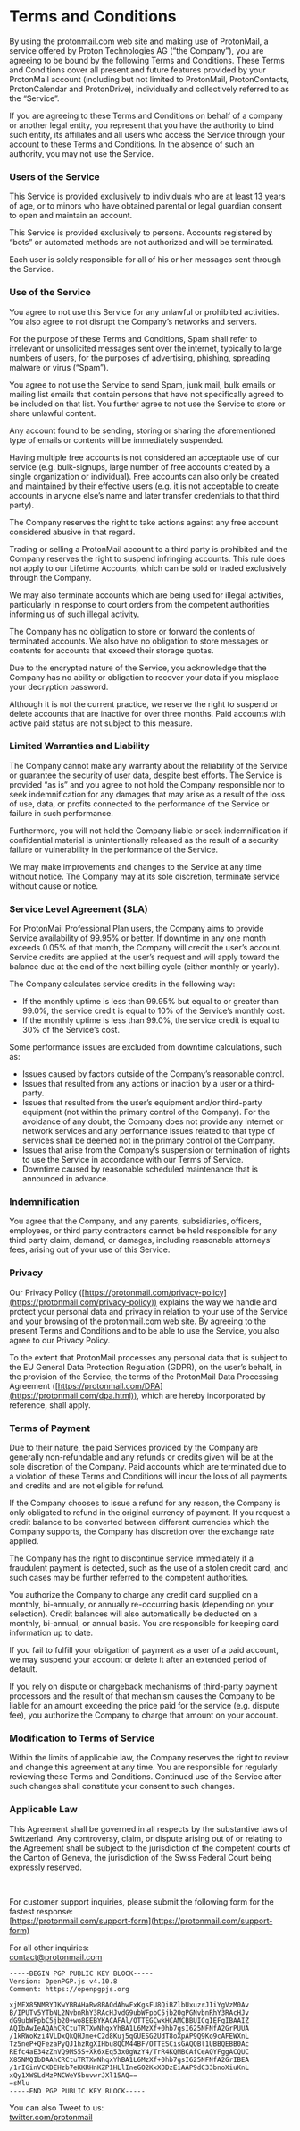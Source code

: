 Terms and Conditions
====================

By using the protonmail.com web site and making use of ProtonMail, a service offered by Proton Technologies AG (“the Company”), you are agreeing to be bound by the following Terms and Conditions. These Terms and Conditions cover all present and future features provided by your ProtonMail account (including but not limited to ProtonMail, ProtonContacts, ProtonCalendar and ProtonDrive), individually and collectively referred to as the “Service”.

If you are agreeing to these Terms and Conditions on behalf of a company or another legal entity, you represent that you have the authority to bind such entity, its affiliates and all users who access the Service through your account to these Terms and Conditions. In the absence of such an authority, you may not use the Service.

### Users of the Service

This Service is provided exclusively to individuals who are at least 13 years of age, or to minors who have obtained parental or legal guardian consent to open and maintain an account.

This Service is provided exclusively to persons. Accounts registered by “bots” or automated methods are not authorized and will be terminated.

Each user is solely responsible for all of his or her messages sent through the Service.

### Use of the Service

You agree to not use this Service for any unlawful or prohibited activities. You also agree to not disrupt the Company’s networks and servers.

For the purpose of these Terms and Conditions, Spam shall refer to irrelevant or unsolicited messages sent over the internet, typically to large numbers of users, for the purposes of advertising, phishing, spreading malware or virus (“Spam”).

You agree to not use the Service to send Spam, junk mail, bulk emails or mailing list emails that contain persons that have not specifically agreed to be included on that list. You further agree to not use the Service to store or share unlawful content.

Any account found to be sending, storing or sharing the aforementioned type of emails or contents will be immediately suspended.

Having multiple free accounts is not considered an acceptable use of our service (e.g. bulk-signups, large number of free accounts created by a single organization or individual). Free accounts can also only be created and maintained by their effective users (e.g. it is not acceptable to create accounts in anyone else’s name and later transfer credentials to that third party).

The Company reserves the right to take actions against any free account considered abusive in that regard.

Trading or selling a ProtonMail account to a third party is prohibited and the Company reserves the right to suspend infringing accounts. This rule does not apply to our Lifetime Accounts, which can be sold or traded exclusively through the Company.

We may also terminate accounts which are being used for illegal activities, particularly in response to court orders from the competent authorities informing us of such illegal activity.

The Company has no obligation to store or forward the contents of terminated accounts. We also have no obligation to store messages or contents for accounts that exceed their storage quotas.

Due to the encrypted nature of the Service, you acknowledge that the Company has no ability or obligation to recover your data if you misplace your decryption password.

Although it is not the current practice, we reserve the right to suspend or delete accounts that are inactive for over three months. Paid accounts with active paid status are not subject to this measure.

### Limited Warranties and Liability

The Company cannot make any warranty about the reliability of the Service or guarantee the security of user data, despite best efforts. The Service is provided “as is” and you agree to not hold the Company responsible nor to seek indemnification for any damages that may arise as a result of the loss of use, data, or profits connected to the performance of the Service or failure in such performance.

Furthermore, you will not hold the Company liable or seek indemnification if confidential material is unintentionally released as the result of a security failure or vulnerability in the performance of the Service.

We may make improvements and changes to the Service at any time without notice. The Company may at its sole discretion, terminate service without cause or notice.

### Service Level Agreement (SLA)

For ProtonMail Professional Plan users, the Company aims to provide Service availability of 99.95% or better. If downtime in any one month exceeds 0.05% of that month, the Company will credit the user’s account. Service credits are applied at the user’s request and will apply toward the balance due at the end of the next billing cycle (either monthly or yearly).

The Company calculates service credits in the following way:

*   If the monthly uptime is less than 99.95% but equal to or greater than 99.0%, the service credit is equal to 10% of the Service’s monthly cost.
*   If the monthly uptime is less than 99.0%, the service credit is equal to 30% of the Service’s cost.

Some performance issues are excluded from downtime calculations, such as:

*   Issues caused by factors outside of the Company’s reasonable control.
*   Issues that resulted from any actions or inaction by a user or a third-party.
*   Issues that resulted from the user’s equipment and/or third-party equipment (not within the primary control of the Company). For the avoidance of any doubt, the Company does not provide any internet or network services and any performance issues related to that type of services shall be deemed not in the primary control of the Company.
*   Issues that arise from the Company’s suspension or termination of rights to use the Service in accordance with our Terms of Service.
*   Downtime caused by reasonable scheduled maintenance that is announced in advance.

### Indemnification

You agree that the Company, and any parents, subsidiaries, officers, employees, or third party contractors cannot be held responsible for any third party claim, demand, or damages, including reasonable attorneys’ fees, arising out of your use of this Service.

### Privacy

Our Privacy Policy ([https://protonmail.com/privacy-policy](https://protonmail.com/privacy-policy)) explains the way we handle and protect your personal data and privacy in relation to your use of the Service and your browsing of the protonmail.com web site. By agreeing to the present Terms and Conditions and to be able to use the Service, you also agree to our Privacy Policy.

To the extent that ProtonMail processes any personal data that is subject to the EU General Data Protection Regulation (GDPR), on the user’s behalf, in the provision of the Service, the terms of the ProtonMail Data Processing Agreement ([https://protonmail.com/DPA](https://protonmail.com/dpa.html)), which are hereby incorporated by reference, shall apply.

### Terms of Payment

Due to their nature, the paid Services provided by the Company are generally non-refundable and any refunds or credits given will be at the sole discretion of the Company. Paid accounts which are terminated due to a violation of these Terms and Conditions will incur the loss of all payments and credits and are not eligible for refund.

If the Company chooses to issue a refund for any reason, the Company is only obligated to refund in the original currency of payment. If you request a credit balance to be converted between different currencies which the Company supports, the Company has discretion over the exchange rate applied.

The Company has the right to discontinue service immediately if a fraudulent payment is detected, such as the use of a stolen credit card, and such cases may be further referred to the competent authorities.

You authorize the Company to charge any credit card supplied on a monthly, bi-annually, or annually re-occurring basis (depending on your selection). Credit balances will also automatically be deducted on a monthly, bi-annual, or annual basis. You are responsible for keeping card information up to date.

If you fail to fulfill your obligation of payment as a user of a paid account, we may suspend your account or delete it after an extended period of default.

If you rely on dispute or chargeback mechanisms of third-party payment processors and the result of that mechanism causes the Company to be liable for an amount exceeding the price paid for the service (e.g. dispute fee), you authorize the Company to charge that amount on your account.

### Modification to Terms of Service

Within the limits of applicable law, the Company reserves the right to review and change this agreement at any time. You are responsible for regularly reviewing these Terms and Conditions. Continued use of the Service after such changes shall constitute your consent to such changes.

### Applicable Law

This Agreement shall be governed in all respects by the substantive laws of Switzerland. Any controversy, claim, or dispute arising out of or relating to the Agreement shall be subject to the jurisdiction of the competent courts of the Canton of Geneva, the jurisdiction of the Swiss Federal Court being expressly reserved.

 

For customer support inquiries, please submit the following form for the fastest response:  
[https://protonmail.com/support-form](https://protonmail.com/support-form)

For all other inquiries:  
[contact@protonmail.com](mailto:contact@protonmail.com)

    -----BEGIN PGP PUBLIC KEY BLOCK-----
    Version: OpenPGP.js v4.10.8
    Comment: https://openpgpjs.org
    
    xjMEX85NMRYJKwYBBAHaRw8BAQdAhwFxKgsFU8QiBZlbUxuzrJIiYgVzM0Av
    B/IPUTv5YTbNL2NvbnRhY3RAcHJvdG9ubWFpbC5jb20gPGNvbnRhY3RAcHJv
    dG9ubWFpbC5jb20+wo8EEBYKACAFAl/OTTEGCwkHCAMCBBUICgIEFgIBAAIZ
    AQIbAwIeAQAhCRCtuTRTXwNhqxYhBA1L6MzXf+0hb7gsI625NFNfA2GrPUUA
    /1kRWoKzi4VLDxQkQHJme+C2d8Kuj5qGUESG2UdT8oXpAP9Q9Ko9cAFEWXnL
    Tz5neP+QFezaPyQJ1hzRgXIHbu8QCM44BF/OTTESCisGAQQBl1UBBQEBB0Ac
    REfc4aE34zZnVQ9MS5S+Xk6xEq53x0gWzY4/TrR4KQMBCAfCeAQYFggACQUC
    X85NMQIbDAAhCRCtuTRTXwNhqxYhBA1L6MzXf+0hb7gsI625NFNfA2GrIBEA
    /1rIGinVCXDEHzb7eKKRHnKZP1HLlIneGO2KxXODzEiAAP9dC33bnoXiuKnL
    xQy1XWSLdMzPNCWeY5buvwrJXl15AQ==
    =sMlu
    -----END PGP PUBLIC KEY BLOCK-----

You can also Tweet to us:  
[twitter.com/protonmail](https://twitter.com/protonmail)